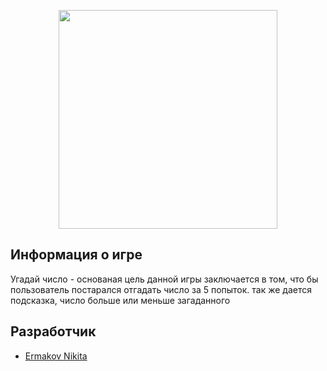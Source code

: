
<p align="center">
      <img src="http://x-lines.ru/letters/i/cyrillicfancy/0512/66B5FF/36/0/rbuzk3muqcsze4dffiz8k5mnci3n435bpi1o.png" width="350">
</p>

## Информация о игре

Угадай число - основаная цель данной игры заключается в том, что бы пользователь постарался отгадать число за 5 попыток. так же дается подсказка, число больше или меньше загаданного 


## Разработчик

- [Ermakov Nikita](https://github.com/agr0meow)
